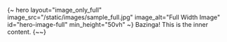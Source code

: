 {~ hero layout="image_only_full" image_src="/static/images/sample_full.jpg" image_alt="Full Width Image" id="hero-image-full" min_height="50vh" ~}
Bazinga! This is the inner content.
{~~}
